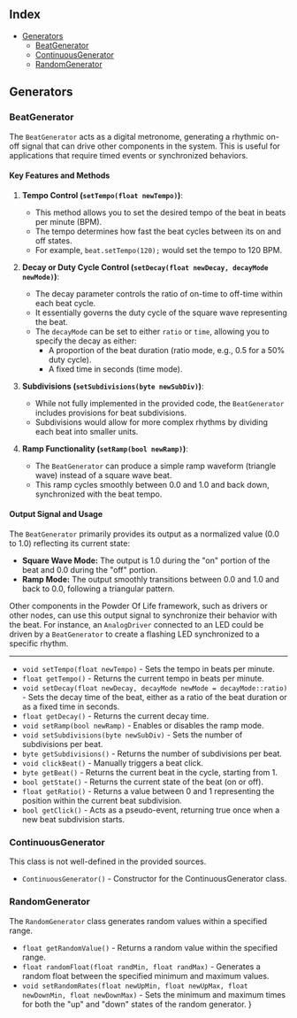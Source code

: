## Index
- [Generators](#generators)
    - [BeatGenerator](#beatgenerator)
    - [ContinuousGenerator](#continuousgenerator)
    - [RandomGenerator](#randomgenerator)

## Generators

### BeatGenerator

The `BeatGenerator` acts as a digital metronome, generating a rhythmic on-off signal that can drive other components in the system. This is useful for applications that require timed events or synchronized behaviors.

#### Key Features and Methods

1. **Tempo Control (`setTempo(float newTempo)`)**:
   - This method allows you to set the desired tempo of the beat in beats per minute (BPM). 
   - The tempo determines how fast the beat cycles between its on and off states.
   - For example, `beat.setTempo(120);` would set the tempo to 120 BPM.

2. **Decay or Duty Cycle Control (`setDecay(float newDecay, decayMode newMode)`)**:
   - The decay parameter controls the ratio of on-time to off-time within each beat cycle.
   - It essentially governs the duty cycle of the square wave representing the beat.
   - The `decayMode` can be set to either `ratio` or `time`, allowing you to specify the decay as either:
      - A proportion of the beat duration (ratio mode, e.g., 0.5 for a 50% duty cycle).
      - A fixed time in seconds (time mode).

3. **Subdivisions (`setSubdivisions(byte newSubDiv)`)**:
   - While not fully implemented in the provided code, the `BeatGenerator` includes provisions for beat subdivisions. 
   - Subdivisions would allow for more complex rhythms by dividing each beat into smaller units.

4. **Ramp Functionality (`setRamp(bool newRamp)`)**:
   - The `BeatGenerator` can produce a simple ramp waveform (triangle wave) instead of a square wave beat.
   - This ramp cycles smoothly between 0.0 and 1.0 and back down, synchronized with the beat tempo. 

#### Output Signal and Usage

The `BeatGenerator` primarily provides its output as a normalized value (0.0 to 1.0) reflecting its current state:

- **Square Wave Mode:** The output is 1.0 during the "on" portion of the beat and 0.0 during the "off" portion. 
- **Ramp Mode:** The output smoothly transitions between 0.0 and 1.0 and back to 0.0, following a triangular pattern.

Other components in the Powder Of Life framework, such as drivers or other nodes, can use this output signal to synchronize their behavior with the beat. For instance, an `AnalogDriver` connected to an LED could be driven by a `BeatGenerator` to create a flashing LED synchronized to a specific rhythm.

---

- `void setTempo(float newTempo)` -  Sets the tempo in beats per minute.
- `float getTempo()` - Returns the current tempo in beats per minute.
- `void setDecay(float newDecay, decayMode newMode = decayMode::ratio)` - Sets the decay time of the beat, either as a ratio of the beat duration or as a fixed time in seconds.
- `float getDecay()` -  Returns the current decay time.
- `void setRamp(bool newRamp)` -  Enables or disables the ramp mode.
- `void setSubdivisions(byte newSubDiv)` -  Sets the number of subdivisions per beat.
- `byte getSubdivisions()` -  Returns the number of subdivisions per beat.
- `void clickBeat()` -  Manually triggers a beat click.
- `byte getBeat()` -  Returns the current beat in the cycle, starting from 1.
- `bool getState()` - Returns the current state of the beat (on or off).
- `float getRatio()` - Returns a value between 0 and 1 representing the position within the current beat subdivision.
- `bool getClick()` -  Acts as a pseudo-event, returning true once when a new beat subdivision starts.

### ContinuousGenerator

This class is not well-defined in the provided sources.

- `ContinuousGenerator()` - Constructor for the ContinuousGenerator class.

### RandomGenerator

The `RandomGenerator` class generates random values within a specified range.

- `float getRandomValue()` -  Returns a random value within the specified range.
- `float randomFloat(float randMin, float randMax)` -  Generates a random float between the specified minimum and maximum values.
- `void setRandomRates(float newUpMin, float newUpMax, float newDownMin, float newDownMax)` -  Sets the minimum and maximum times for both the "up" and "down" states of the random generator.
}